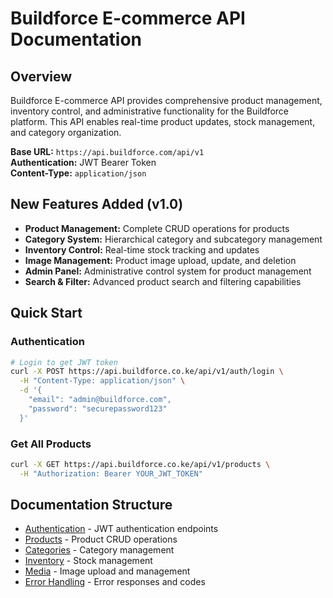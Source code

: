 # Buildforce E-commerce API Documentation

## Overview
Buildforce E-commerce API provides comprehensive product management, inventory control, and administrative functionality for the Buildforce platform. This API enables real-time product updates, stock management, and category organization.

**Base URL:** `https://api.buildforce.com/api/v1`  
**Authentication:** JWT Bearer Token  
**Content-Type:** `application/json`

## New Features Added (v1.0)
- **Product Management:** Complete CRUD operations for products
- **Category System:** Hierarchical category and subcategory management
- **Inventory Control:** Real-time stock tracking and updates
- **Image Management:** Product image upload, update, and deletion
- **Admin Panel:** Administrative control system for product management
- **Search & Filter:** Advanced product search and filtering capabilities

## Quick Start

### Authentication
```bash
# Login to get JWT token
curl -X POST https://api.buildforce.co.ke/api/v1/auth/login \
  -H "Content-Type: application/json" \
  -d '{
    "email": "admin@buildforce.com",
    "password": "securepassword123"
  }'
```

### Get All Products
```bash
curl -X GET https://api.buildforce.co.ke/api/v1/products \
  -H "Authorization: Bearer YOUR_JWT_TOKEN"
```

## Documentation Structure

- [Authentication](./docs/authentication.md) - JWT authentication endpoints
- [Products](./docs/products.md) - Product CRUD operations
- [Categories](./docs/categories.md) - Category management
- [Inventory](./docs/inventory.md) - Stock management
- [Media](./docs/media.md) - Image upload and management
- [Error Handling](./docs/errors.md) - Error responses and codes

